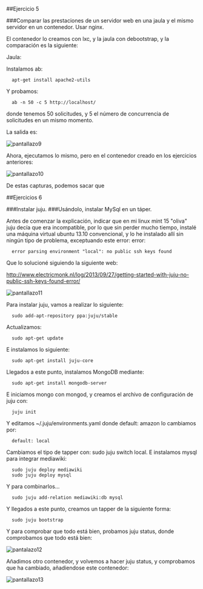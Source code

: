 ##Ejercicio 5

###Comparar las prestaciones de un servidor web en una jaula y el mismo servidor en un contenedor. Usar nginx.

El contenedor lo creamos con lxc, y la jaula con debootstrap, y la comparación es la siguiente:

Jaula:

Instalamos ab:

      apt-get install apache2-utils


Y probamos:
     
      ab -n 50 -c 5 http://localhost/
      
donde tenemos 50 solicitudes, y 5 el número de concurrencia de solicitudes en un mismo momento.

La salida es:

![pantallazo9](https://dl.dropbox.com/s/dlp3itl636xy92w/pantallazo9.jpg)


Ahora, ejecutamos lo mismo, pero en el contenedor creado en los ejercicios anteriores:

![pantallazo10](https://dl.dropbox.com/s/o6b14kqj0pu22zu/pantallazo10.jpg)


De estas capturas, podemos sacar que 

##Ejercicios 6

###Instalar juju.
###Usándolo, instalar MySql en un táper.

Antes de comenzar la explicación, indicar que en mi linux mint 15 "oliva" juju decía que era incompatible, por lo que sin perder mucho tiempo, instalé una máquina virtual ubuntu 13.10 convencional, y lo he instalado allí sin ningún tipo de problema, exceptuando este error: error: 

      error parsing environment "local": no public ssh keys found
      
Que lo solucioné siguiendo la siguiente web:

http://www.electricmonk.nl/log/2013/09/27/getting-started-with-juju-no-public-ssh-keys-found-error/

![pantallazo11](https://dl.dropbox.com/s/6tiewbwuy5naikx/pantallazo11.jpg)



Para instalar juju, vamos a realizar lo siguiente:

      sudo add-apt-repository ppa:juju/stable

Actualizamos:
    
      sudo apt-get update

E instalamos lo siguiente:

      sudo apt-get install juju-core

      
Llegados a este punto, instalamos MongoDB mediante: 
      
      sudo apt-get install mongodb-server
      
E iniciamos mongo con mongod, y creamos el archivo de configuración de juju con:

      juju init
      
Y editamos ~/.juju/environments.yaml donde default: amazon lo cambiamos por:

      default: local
      
Cambiamos el tipo de tapper con: sudo juju switch local. E instalamos mysql para integrar mediawiki:

      sudo juju deploy mediawiki
      sudo juju deploy mysql

Y para combinarlos...

      sudo juju add-relation mediawiki:db mysql
      
Y llegados a este punto, creamos un tapper de la siguiente forma:

      sudo juju bootstrap
      
Y para comprobar que todo está bien, probamos juju status, donde comprobamos que todo está bien:

![pantalazo12](https://dl.dropbox.com/s/d91f0nc8z0ikvxx/pantallazo12.jpg)

Añadimos otro contenedor, y volvemos a hacer juju status, y comprobamos que ha cambiado, añadiendose este contenedor:

![pantallazo13](https://dl.dropbox.com/s/nba9lgsxwfrih51/pantallazo13.jpg)





